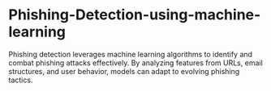 # Phishing-Detection-using-machine-learning
Phishing detection leverages machine learning algorithms to identify and combat phishing attacks effectively. By analyzing features from URLs, email structures, and user behavior, models can adapt to evolving phishing tactics.
